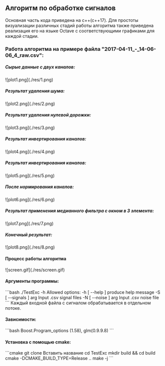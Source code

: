 <h2>Алгоритм по обработке сигналов</h2>

Основная часть кода приведена на c++(c++17). Для простоты визуализации
различных стадий работы алгоритма также приведена реализация его
на языке Octave с соответствующими графиками для каждой стадии.
<h3>Работа алгоритма на примере файла "2017-04-11_-_14-06-06_4_raw.csv":</h3>
<h5>Сырые данные с двух каналов:</h5>
![plot1.png](./res/1.png)
<h5>Результат удаления шума:</h5>
![plot2.png](./res/2.png)
<h5>Результат удаления нулевой дорожки:</h5>
![plot3.png](./res/3.png)
<h5>Результат инвертирования каналов:</h5>
![plot4.png](./res/4.png)
<h5>Результат инвертирования каналов:</h5>
![plot5.png](./res/5.png)
<h5>После нормирования каналов:</h5>
![plot6.png](./res/6.png)
<h5>Результат применения медианного фильтра с окном в 3 элемента:</h5>
![plot7.png](./res/7.png)
<h5>Конечный результат:</h5>
![plot8.png](./res/8.png)

<h4>Процесс работы алгоритма</h4>
![screen.gif](./res/screen.gif)

<h4>Аргументы программы:</h4>
```bash
./TestExc -h
Allowed options:
-h [ --help ]         produce help message
-S [ --signals ] arg  Input .csv signal files
-N [ --noise ] arg    Input .csv noise file
```
Каждый входной файла с сигналом обрабатывается в отдельном потоке.

<h4>Зависимости: </h4>
```bash
Boost.Program_options (1.58),
glm(0.9.9.8)
```
<h4>Установка с помощью cmake:</h4>
```cmake
git clone Вставить название 
cd TestExc
mkdir build && cd build
cmake -DCMAKE_BUILD_TYPE=Release ..
make -j<n>
```
